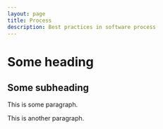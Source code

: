 ```yaml
---
layout: page
title: Process
description: Best practices in software process
---
```


# Some heading

## Some subheading

This is some paragraph.

This is another paragraph.